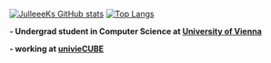 [![JulleeeKs GitHub stats](https://github-readme-stats.vercel.app/api?username=julleeek&count_private=true&show_icons=true&theme=radical)](https://github.com/julleeek) [![Top Langs](https://github-readme-stats.vercel.app/api/top-langs/?username=julleeek&theme=radical)](https://github.com/julleeek)

**- Undergrad student in Computer Science at [University of Vienna](https://www.univie.ac.at/)**

**- working at [univieCUBE](https://github.com/univieCUBE)**
